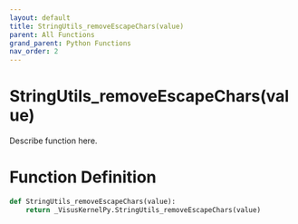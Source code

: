 ```yaml
---
layout: default
title: StringUtils_removeEscapeChars(value)
parent: All Functions
grand_parent: Python Functions
nav_order: 2
---
```


# StringUtils_removeEscapeChars(value)

Describe function here.

# Function Definition

```python
def StringUtils_removeEscapeChars(value):
    return _VisusKernelPy.StringUtils_removeEscapeChars(value)
```